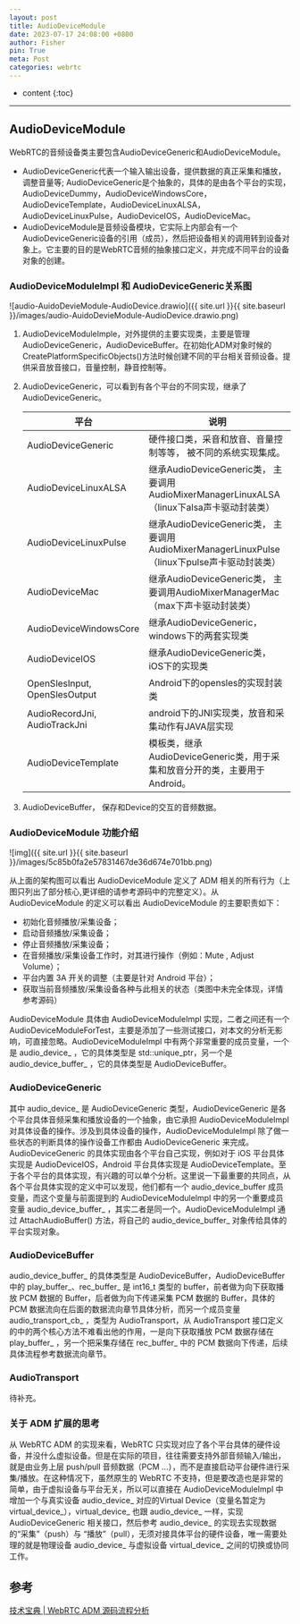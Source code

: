 ```yaml
---
layout: post
title: AudioDeviceModule
date: 2023-07-17 24:08:00 +0800
author: Fisher
pin: True
meta: Post
categories: webrtc
---
```



* content
{:toc}

---

## AudioDeviceModule

WebRTC的音频设备类主要包含AudioDeviceGeneric和AudioDeviceModule。

- AudioDeviceGeneric代表一个输入输出设备，提供数据的真正采集和播放，调整音量等;  AudioDeviceGeneric是个抽象的，具体的是由各个平台的实现，AudioDeviceDummy，AudioDeviceWindowsCore，AudioDeviceTemplate，AudioDeviceLinuxALSA，AudioDeviceLinuxPulse，AudioDeviceIOS，AudioDeviceMac。
- AudioDeviceModule是音频设备模块，它实际上内部会有一个AudioDeviceGeneric设备的引用（成员），然后把设备相关的调用转到设备对象上。它主要的目的是WebRTC音频的抽象接口定义，并完成不同平台的设备对象的创建。



### AudioDeviceModuleImpl 和 AudioDeviceGeneric关系图


![audio-AuidoDevieModule-AudioDevice.drawio]({{ site.url }}{{ site.baseurl }}/images/audio-AuidoDevieModule-AudioDevice.drawio.png)


1. AudioDeviceModuleImple，对外提供的主要实现类，主要是管理AudioDeviceGeneric，AudioDeviceBuffer。在初始化ADM对象时候的CreatePlatformSpecificObjects()方法时候创建不同的平台相关音频设备。提供采音放音接口，音量控制，静音控制等。

2. AudioDeviceGeneric，可以看到有各个平台的不同实现，继承了AudioDeviceGeneric。

   | 平台                          | 说明                                                         |
   | ----------------------------- | ------------------------------------------------------------ |
   | AudioDeviceGeneric            | 硬件接口类，采音和放音、音量控制等等， 被不同的系统实现集成。 |
   | AudioDeviceLinuxALSA          | 继承AudioDeviceGeneric类， 主要调用AudioMixerManagerLinuxALSA（linux下alsa声卡驱动封装类） |
   | AudioDeviceLinuxPulse         | 继承AudioDeviceGeneric类， 主要调用AudioMixerManagerLinuxPulse（linux下pulse声卡驱动封装类） |
   | AudioDeviceMac                | 继承AudioDeviceGeneric类， 主要调用AudioMixerManagerMac（max下声卡驱动封装类） |
   | AudioDeviceWindowsCore        | 继承AudioDeviceGeneric， windows下的两套实现类               |
   | AudioDeviceIOS                | 继承AudioDeviceGeneric类， iOS下的实现类                     |
   | OpenSlesInput, OpenSlesOutput | Android下的opensles的实现封装类                              |
   | AudioRecordJni, AudioTrackJni | android下的JNI实现类，放音和采集动作有JAVA层实现             |
   | AudioDeviceTemplate           | 模板类，继承AudioDeviceGeneric类，用于采集和放音分开的类，主要用于Android。 |

   

3. AudioDeviceBuffer， 保存和Device的交互的音频数据。

   

### AudioDeviceModule 功能介绍

![img]({{ site.url }}{{ site.baseurl }}/images/5c85b0fa2e57831467de36d674e701bb.png)

从上面的架构图可以看出 AudioDeviceModule 定义了 ADM 相关的所有行为（上图只列出了部分核心,更详细的请参考源码中的完整定义）。从 AudioDeviceModule 的定义可以看出 AudioDeviceModule 的主要职责如下：

- 初始化音频播放/采集设备；
- 启动音频播放/采集设备；
- 停止音频播放/采集设备；
- 在音频播放/采集设备工作时，对其进行操作（例如：Mute , Adjust Volume）；
- 平台内置 3A 开关的调整（主要是针对 Android 平台）；
- 获取当前音频播放/采集设备各种与此相关的状态（类图中未完全体现，详情参考源码）

AudioDeviceModule 具体由 AudioDeviceModuleImpl 实现，二者之间还有一个 AudioDeviceModuleForTest，主要是添加了一些测试接口，对本文的分析无影响，可直接忽略。AudioDeviceModuleImpl 中有两个非常重要的成员变量，一个是 audio_device_ ，它的具体类型是 std::unique_ptr，另一个是 audio_device_buffer_ ，它的具体类型是 AudioDeviceBuffer。

### AudioDeviceGeneric


其中 audio_device_ 是 AudioDeviceGeneric 类型，AudioDeviceGeneric 是各个平台具体音频采集和播放设备的一个抽象，由它承担 AudioDeviceModuleImpl 对具体设备的操作。涉及到具体设备的操作，AudioDeviceModuleImpl 除了做一些状态的判断具体的操作设备工作都由 AudioDeviceGeneric 来完成。AudioDeviceGeneric 的具体实现由各个平台自己实现，例如对于 iOS 平台具体实现是 AudioDeviceIOS，Android 平台具体实现是 AudioDeviceTemplate。至于各个平台的具体实现，有兴趣的可以单个分析。这里说一下最重要的共同点，从各个平台具体实现的定义中可以发现，他们都有一个 audio_device_buffer 成员变量，而这个变量与前面提到的 AudioDeviceModuleImpl 中的另一个重要成员变量 audio_device_buffer_ ，其实二者是同一个。AudioDeviceModuleImpl 通过 AttachAudioBuffer() 方法，将自己的 audio_device_buffer_ 对象传给具体的平台实现对象。

### AudioDeviceBuffer

audio_device_buffer_ 的具体类型是 AudioDeviceBuffer，AudioDeviceBuffer 中的 play_buffer_、rec_buffer_ 是 int16_t  类型的 buffer，前者做为向下获取播放 PCM 数据的 Buffer，后者做为向下传递采集 PCM 数据的 Buffer，具体的 PCM 数据流向在后面的数据流向章节具体分析，而另一个成员变量 audio_transport_cb_ ，类型为 AudioTransport，从 AudioTransport 接口定义的中的两个核心方法不难看出他的作用，一是向下获取播放 PCM 数据存储在 play_buffer_ ，另一个把采集存储在 rec_buffer_ 中的 PCM 数据向下传递，后续具体流程参考数据流向章节。

### AudioTransport

待补充。



### 关于 ADM 扩展的思考 

从 WebRTC ADM 的实现来看，WebRTC 只实现对应了各个平台具体的硬件设备，并没什么虚拟设备。但是在实际的项目，往往需要支持外部音频输入/输出，就是由业务上层 push/pull 音频数据（PCM ...），而不是直接启动平台硬件进行采集/播放。在这种情况下，虽然原生的 WebRTC 不支持，但是要改造也是非常的简单，由于虚拟设备与平台无关，所以可以直接在 AudioDeviceModuleImpl 中增加一个与真实设备 audio_device_ 对应的Virtual Device（变量名暂定为virtual_device_），virtual_device_ 也跟 audio_device_ 一样，实现 AudioDeviceGeneric 相关接口，然后参考 audio_device_ 的实现去实现数据的“采集”（push）与 “播放”（pull），无须对接具体平台的硬件设备，唯一需要处理的就是物理设备 audio_device_ 与虚拟设备 virtual_device_ 之间的切换或协同工作。



## 参考

[技术宝典 | WebRTC ADM 源码流程分析](https://blog.csdn.net/netease_im/article/details/123088666)

